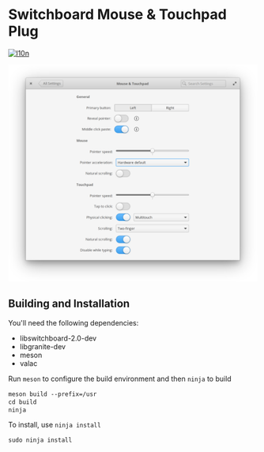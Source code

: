 # Switchboard Mouse & Touchpad Plug
[![l10n](https://l10n.elementary.io/widgets/switchboard/switchboard-plug-mouse-touchpad/svg-badge.svg)](https://l10n.elementary.io/projects/switchboard/switchboard-plug-mouse-touchpad)

![screenshot](data/screenshot.png?raw=true)

## Building and Installation

You'll need the following dependencies:

* libswitchboard-2.0-dev
* libgranite-dev
* meson
* valac

Run `meson` to configure the build environment and then `ninja` to build

    meson build --prefix=/usr
    cd build
    ninja

To install, use `ninja install`

    sudo ninja install
